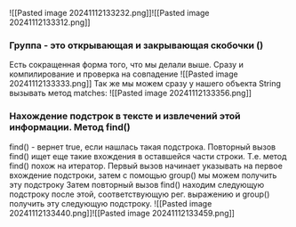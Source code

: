![[Pasted image 20241112133232.png]]![[Pasted image 20241112133312.png]]
### Группа - это открывающая и закрывающая скобочки ()

Есть сокращенная форма того, что мы делали выше. Сразу и компилирование и проверка на совпадение
![[Pasted image 20241112133333.png]]
Так же мы можем сразу у нашего объекта String вызывать метод matches:
![[Pasted image 20241112133356.png]]

### Нахождение подстрок в тексте и извлечений этой информации. Метод find()
find() - вернет true, если нашлась такая подстрока. Повторный вызов find() ищет еще такие вхождения в оставшейся части строки. Т.е. метод find() похож на итератор. Первый вызов начинает указывать на первое вхождение подстроки, затем с помощью group() мы можем получить эту подстроку Затем повторный вызов find() находим следующую подстроку после этой, соответствующую рег. выражению и group() получить эту следующую подстроку.
![[Pasted image 20241112133440.png]]![[Pasted image 20241112133459.png]]
